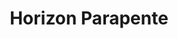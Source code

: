 ---
title: "Horizon Parapente"
url: /saint-mathieu-de-treviers/horizon-parapente/
shop: Allgemein
---